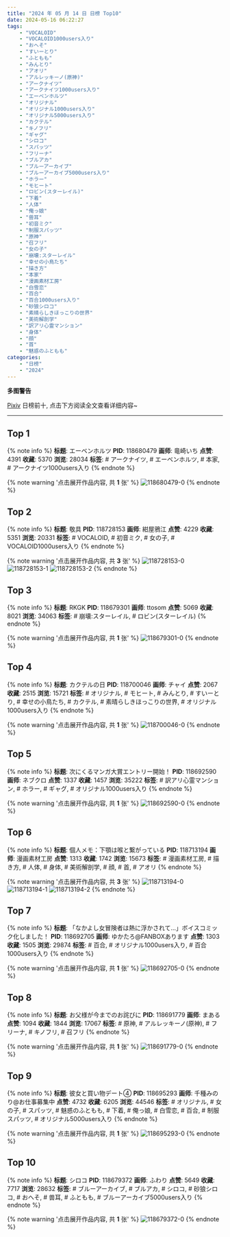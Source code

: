 ```yaml
---
title: "2024 年 05 月 14 日 日榜 Top10"
date: 2024-05-16 06:22:27
tags:
    - "VOCALOID"
    - "VOCALOID1000users入り"
    - "おへそ"
    - "すいーとり"
    - "ふともも"
    - "みんとり"
    - "アオリ"
    - "アルレッキーノ(原神)"
    - "アークナイツ"
    - "アークナイツ1000users入り"
    - "エーベンホルツ"
    - "オリジナル"
    - "オリジナル1000users入り"
    - "オリジナル5000users入り"
    - "カクテル"
    - "キノフリ"
    - "ギャグ"
    - "シロコ"
    - "スパッツ"
    - "フリーナ"
    - "ブルアカ"
    - "ブルーアーカイブ"
    - "ブルーアーカイブ5000users入り"
    - "ホラー"
    - "モヒート"
    - "ロビン(スターレイル)"
    - "下着"
    - "人体"
    - "俺っ娘"
    - "兽耳"
    - "初音ミク"
    - "制服スパッツ"
    - "原神"
    - "召フリ"
    - "女の子"
    - "崩壊:スターレイル"
    - "幸せの小鳥たち"
    - "描き方"
    - "本家"
    - "漫画素材工房"
    - "白雪恋"
    - "百合"
    - "百合1000users入り"
    - "砂狼シロコ"
    - "素晴らしきほっこりの世界"
    - "美術解剖学"
    - "訳アリ心霊マンション"
    - "身体"
    - "顔"
    - "首"
    - "魅惑のふともも"
categories:
    - "日榜"
    - "2024"
---
```


<i class="fa fa-triangle-exclamation"></i>**多图警告**<i class="fa fa-triangle-exclamation"></i>

[Pixiv](https://www.pixiv.net/) 日榜前十, 点击下方阅读全文查看详细内容~

<!-- more -->

---

## Top 1

{% note info %}
**标题**: エーベンホルツ
**PID**: 118680479 **画师**: 竜崎いち
**点赞**: 4391 **收藏**: 5370 **浏览**: 28034
**标签**: # アークナイツ, # エーベンホルツ, # 本家, # アークナイツ1000users入り
{% endnote %}

{% note warning '点击展开作品内容, 共 **1** 张' %}
![118680479-0](https://i.pixiv.re/img-original/img/2024/05/13/00/24/02/118680479_p0.jpg)
{% endnote %}

## Top 2

{% note info %}
**标题**: 敬具
**PID**: 118728153 **画师**: 紺屋鴉江
**点赞**: 4229 **收藏**: 5351 **浏览**: 20331
**标签**: # VOCALOID, # 初音ミク, # 女の子, # VOCALOID1000users入り
{% endnote %}

{% note warning '点击展开作品内容, 共 **3** 张' %}
![118728153-0](https://i.pixiv.re/img-original/img/2024/05/14/21/01/41/118728153_p0.jpg)
![118728153-1](https://i.pixiv.re/img-original/img/2024/05/14/21/01/41/118728153_p1.jpg)
![118728153-2](https://i.pixiv.re/img-original/img/2024/05/14/21/01/41/118728153_p2.jpg)
{% endnote %}

## Top 3

{% note info %}
**标题**: RKGK
**PID**: 118679301 **画师**: ttosom
**点赞**: 5069 **收藏**: 8021 **浏览**: 34063
**标签**: # 崩壊:スターレイル, # ロビン(スターレイル)
{% endnote %}

{% note warning '点击展开作品内容, 共 **1** 张' %}
![118679301-0](https://i.pixiv.re/img-original/img/2024/05/13/00/00/16/118679301_p0.jpg)
{% endnote %}

## Top 4

{% note info %}
**标题**: カクテルの日
**PID**: 118700046 **画师**: チャイ
**点赞**: 2067 **收藏**: 2515 **浏览**: 15721
**标签**: # オリジナル, # モヒート, # みんとり, # すいーとり, # 幸せの小鳥たち, # カクテル, # 素晴らしきほっこりの世界, # オリジナル1000users入り
{% endnote %}

{% note warning '点击展开作品内容, 共 **1** 张' %}
![118700046-0](https://i.pixiv.re/img-original/img/2024/05/13/20/30/04/118700046_p0.png)
{% endnote %}

## Top 5

{% note info %}
**标题**: 次にくるマンガ大賞エントリー開始！
**PID**: 118692590 **画师**: ネブクロ
**点赞**: 1337 **收藏**: 1457 **浏览**: 35222
**标签**: # 訳アリ心霊マンション, # ホラー, # ギャグ, # オリジナル1000users入り
{% endnote %}

{% note warning '点击展开作品内容, 共 **1** 张' %}
![118692590-0](https://i.pixiv.re/img-original/img/2024/05/13/14/27/47/118692590_p0.jpg)
{% endnote %}

## Top 6

{% note info %}
**标题**: 個人メモ：下顎は喉と繋がっている
**PID**: 118713194 **画师**: 漫画素材工房
**点赞**: 1313 **收藏**: 1742 **浏览**: 15673
**标签**: # 漫画素材工房, # 描き方, # 人体, # 身体, # 美術解剖学, # 顔, # 首, # アオリ
{% endnote %}

{% note warning '点击展开作品内容, 共 **3** 张' %}
![118713194-0](https://i.pixiv.re/img-original/img/2024/05/14/06/00/13/118713194_p0.jpg)
![118713194-1](https://i.pixiv.re/img-original/img/2024/05/14/06/00/13/118713194_p1.jpg)
![118713194-2](https://i.pixiv.re/img-original/img/2024/05/14/06/00/13/118713194_p2.jpg)
{% endnote %}

## Top 7

{% note info %}
**标题**: 「なかよし女冒険者は熱に浮かされて…」ボイスコミック化しました！
**PID**: 118692705 **画师**: ゆかたろ@FANBOXあります
**点赞**: 1303 **收藏**: 1505 **浏览**: 29874
**标签**: # 百合, # オリジナル1000users入り, # 百合1000users入り
{% endnote %}

{% note warning '点击展开作品内容, 共 **1** 张' %}
![118692705-0](https://i.pixiv.re/img-original/img/2024/05/13/14/34/37/118692705_p0.png)
{% endnote %}

## Top 8

{% note info %}
**标题**: お父様が今までのお詫びに
**PID**: 118691779 **画师**: まある
**点赞**: 1094 **收藏**: 1844 **浏览**: 17067
**标签**: # 原神, # アルレッキーノ(原神), # フリーナ, # キノフリ, # 召フリ
{% endnote %}

{% note warning '点击展开作品内容, 共 **1** 张' %}
![118691779-0](https://i.pixiv.re/img-original/img/2024/05/13/13/31/08/118691779_p0.png)
{% endnote %}

## Top 9

{% note info %}
**标题**: 彼女と買い物デート④
**PID**: 118695293 **画师**: 千種みのり@お仕事募集中
**点赞**: 4732 **收藏**: 6205 **浏览**: 44546
**标签**: # オリジナル, # 女の子, # スパッツ, # 魅惑のふともも, # 下着, # 俺っ娘, # 白雪恋, # 百合, # 制服スパッツ, # オリジナル5000users入り
{% endnote %}

{% note warning '点击展开作品内容, 共 **1** 张' %}
![118695293-0](https://i.pixiv.re/img-original/img/2024/05/13/17/16/38/118695293_p0.jpg)
{% endnote %}

## Top 10

{% note info %}
**标题**: シロコ
**PID**: 118679372 **画师**: ふわり
**点赞**: 5649 **收藏**: 7717 **浏览**: 28632
**标签**: # ブルーアーカイブ, # ブルアカ, # シロコ, # 砂狼シロコ, # おへそ, # 兽耳, # ふともも, # ブルーアーカイブ5000users入り
{% endnote %}

{% note warning '点击展开作品内容, 共 **1** 张' %}
![118679372-0](https://i.pixiv.re/img-original/img/2024/05/13/00/00/29/118679372_p0.jpg)
{% endnote %}
